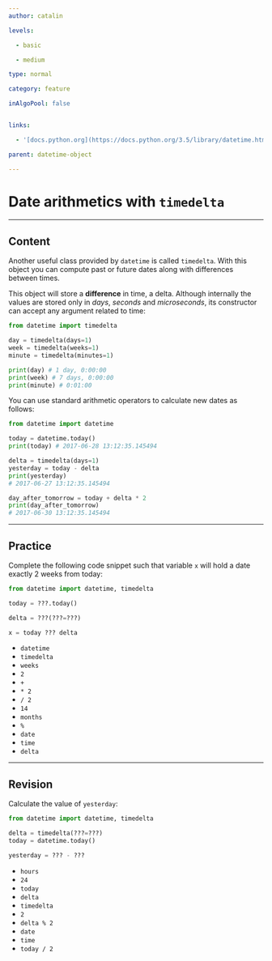 ```yaml
---
author: catalin

levels:

  - basic

  - medium

type: normal

category: feature

inAlgoPool: false


links:

  - '[docs.python.org](https://docs.python.org/3.5/library/datetime.html#timedelta-objects){website}'

parent: datetime-object

---
```


# Date arithmetics with `timedelta`

---
## Content

Another useful class provided by `datetime` is called `timedelta`. With this object you can compute past or future dates along with differences between times.

This object will store a **difference** in time, a delta. Although internally the values are stored only in *days*, *seconds* and *microseconds*, its constructor can accept any argument related to time:
```py
from datetime import timedelta

day = timedelta(days=1)
week = timedelta(weeks=1)
minute = timedelta(minutes=1)

print(day) # 1 day, 0:00:00
print(week) # 7 days, 0:00:00
print(minute) # 0:01:00
```

You can use standard arithmetic operators to calculate new dates as follows:
```py
from datetime import datetime

today = datetime.today()
print(today) # 2017-06-28 13:12:35.145494

delta = timedelta(days=1)
yesterday = today - delta
print(yesterday)
# 2017-06-27 13:12:35.145494

day_after_tomorrow = today + delta * 2
print(day_after_tomorrow)
# 2017-06-30 13:12:35.145494

```

---
## Practice

Complete the following code snippet such that variable `x` will hold a date exactly 2 weeks from today:
```py
from datetime import datetime, timedelta

today = ???.today()

delta = ???(???=???)

x = today ??? delta

```


* `datetime`
* `timedelta`
* `weeks`
* `2`
* `+`
* `* 2`
* `/ 2`
* `14`
* `months`
* `%`
* `date`
* `time`
* `delta`

---
## Revision

Calculate the value of `yesterday`:
```py
from datetime import datetime, timedelta

delta = timedelta(???=???)
today = datetime.today()

yesterday = ??? - ???
```


* `hours`
* `24`
* `today`
* `delta`
* `timedelta`
* `2`
* `delta % 2`
* `date`
* `time`
* `today / 2`

